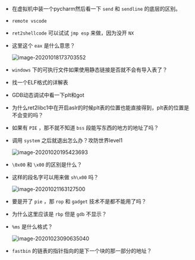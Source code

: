 + 在虚拟机中装一个pycharm然后看一下 `send` 和 `sendline` 的底层的区别。

+ `remote vscode` 

+ `ret2shellcode` 可以试试 `jmp esp` 来做，因为没开 `NX`

+ 这里这个 `eax` 是什么意思？

  ![image-20201018173703552](https://cdn.jsdelivr.net/gh/smallzhong/picgo-pic-bed/image-20201018173703552.png)
  
+ `windows` 下的可执行文件如果使用静态链接是否就不会有导入表了？

+ 找一个ELF格式的详解表

+ GDB动态调试中看一下plt和got

+ 为什么ret2libc1中在开启aslr的时候plt表的位置也能直接得到，plt表的位置是不会变的吗？

+ 如果有 `PIE` ，那不就不知道 `bss` 段能写东西的地方的地址了吗？

+ 调用 `system` 之后就退出怎么办？攻防世界level1

  ![image-20201020195423693](https://cdn.jsdelivr.net/gh/smallzhong/picgo-pic-bed/image-20201020195423693.png)

+ `\0x00` 和 `\x00` 的区别是什么？

+ 这样的段名字可以用来做 `sh\x00` 吗？

  ![image-20201021163127500](https://cdn.jsdelivr.net/gh/smallzhong/picgo-pic-bed/image-20201021163127500.png)

+ 要是开了 `pie` ，那 `rop` 和 `gadget` 技术不是都不能用了吗？

+ 为什么这里应该是 `rbp` 但是 `gdb` 不显示？

+ `%ms` 是什么格式？

  ![image-20201023090635040](https://cdn.jsdelivr.net/gh/smallzhong/picgo-pic-bed/image-20201023090635040.png)

+ `fastbin` 的链表的指针指向的是下一个块的那一部分的地址？